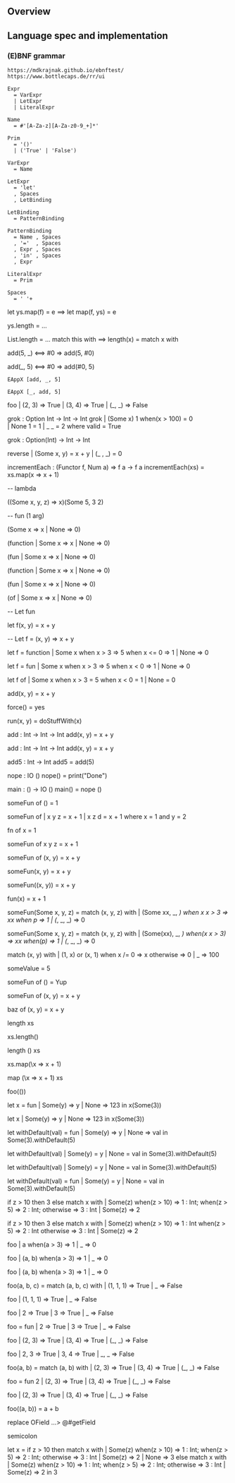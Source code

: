 

## Overview

## Language spec and implementation

### (E)BNF grammar

    https://mdkrajnak.github.io/ebnftest/
    https://www.bottlecaps.de/rr/ui

    Expr 
      = VarExpr
      | LetExpr 
      | LiteralExpr

    Name
      = #'[A-Za-z][A-Za-z0-9_+]*'

    Prim
      = '()' 
      | ('True' | 'False')

    VarExpr
      = Name

    LetExpr     
      = 'let' 
      , Spaces 
      , LetBinding

    LetBinding
      = PatternBinding

    PatternBinding
      = Name , Spaces
      , '='  , Spaces
      , Expr , Spaces
      , 'in' , Spaces
      , Expr

    LiteralExpr 
      = Prim

    Spaces      
      = ' '+




let 
  ys.map(f) = e    ==>  let map(f, ys) = e


ys.length = ...

List.length = ... match this with      ==>   length(x) = match x with


add(5, _)         <==>  #0 => add(5, #0)

add(_, 5)         <==>  #0 => add(#0, 5)


    EAppX [add, _, 5]

    EAppX [_, add, 5]

foo 
  | (2, 3) => True
  | (3, 4) => True
  | (_, _) => False





grok : Option Int -> Int -> Int
grok 
  | (Some x) 1 when(x > 100) = 0  
  | None     1               = 1 
  | _        _               = 2
  where
    valid = True


grok : Option(Int) -> Int -> Int


reverse 
  | (Some x, y) = x + y
  | (_     , _) = 0



incrementEach : (Functor f, Num a) => f a -> f a
incrementEach(xs) = xs.map(x => x + 1)


-- lambda

((Some x, y, z) => x)(Some 5, 3 2)

-- fun (1 arg)

(Some x => x | None => 0)

(function | Some x => x | None => 0)

(fun | Some x => x | None => 0)

(function
  | Some x => x 
  | None => 0)

(fun 
  | Some x => x 
  | None   => 0)

(of
  | Some x => x 
  | None   => 0)

-- Let fun

let f(x, y) = x + y

-- Let f = (x, y) => x + y


let f = function
  | Some x 
      when x > 3  => 5
      when x <= 0 => 1
  | None          => 0


let f = fun
  | Some x 
      when x > 3 => 5
      when x < 0 => 1
  | None         => 0

let f of
  | Some x 
      when x > 3 = 5
      when x < 0 = 1
  | None         = 0



add(x, y) = x + y

force() = yes

run(x, y) = doStuffWith(x)


add : Int -> Int -> Int
add(x, y) = x + y

add : Int -> Int -> Int
add(x, y) = x + y

add5 : Int -> Int
add5 = add(5) 

nope : IO ()
nope() = print("Done")

main : () -> IO ()
main() = nope ()

someFun of () = 1

someFun of 
    | x y z = x + 1
    | x z d = x + 1
  where
    x = 1
  and
    y = 2

fn of x = 1

someFun of x y z = x + 1

someFun of (x, y) = x + y

someFun(x, y) = x + y

someFun((x, y)) = x + y

fun(x) = x + 1

someFun(Some x, y, z) =
  match (x, y, z) with
    | (Some xx, _, _)
        when x x > 3  => xx
        when p        => 1
    | (_, _, _)       => 0

someFun(Some x, y, z) =
  match (x, y, z) with
    | (Some(xx), _, _)
        when(x x > 3) => xx
        when(p)       => 1
    | (_, _, _)      => 0


  match (x, y) with
    | (1, x) or (x, 1) 
        when x /= 0 => x
        otherwise   => 0
    | _ => 100


someValue = 5

someFun of () = Yup

someFun of (x, y) = x + y

baz of (x, y) = x + y


length xs 

xs.length()

length () xs


xs.map(\x => x + 1)

map (\x => x + 1) xs

foo(())



let x = fun | Some(y) => y | None => 123 in x(Some(3)) 

let x | Some(y) => y | None => 123 in x(Some(3)) 

let withDefault(val) = fun | Some(y) => y | None => val in Some(3).withDefault(5)

let withDefault(val) | Some(y) = y | None = val in Some(3).withDefault(5)


let 
  withDefault(val) 
    | Some(y) = y 
    | None    = val 
  in 
    Some(3).withDefault(5)


let 
  withDefault(val) = fun
    | Some(y) = y 
    | None    = val 
  in 
    Some(3).withDefault(5)



if z > 10 then 3 else match x with | Some(z) when(z > 10) => 1 : Int; when(z > 5) => 2 : Int; otherwise => 3 : Int | Some(z) => 2

if z > 10 
  then 
    3
  else
    match x with
      | Some(z) 
          when(z > 10) => 1 : Int
          when(z > 5)  => 2 : Int
          otherwise    => 3 : Int
      | Some(z)        => 2

foo 
  | a when(a > 3) => 1
  | _            => 0

foo 
  | (a, b) when(a > 3) => 1
  | _                 => 0

foo 
  | (a, b) 
      when(a > 3)      => 1
  | _                 => 0



foo(a, b, c) =
  match (a, b, c) with
    | (1, 1, 1) => True
    | _         => False

foo 
  | (1, 1, 1) => True
  | _         => False



foo 
  | 2 => True
  | 3 => True
  | _ => False

foo = fun
  | 2 => True
  | 3 => True
  | _ => False

foo 
  | (2, 3) => True
  | (3, 4) => True
  | (_, _) => False

foo 
  | 2, 3 => True
  | 3, 4 => True
  | _, _ => False

foo(a, b) =
  match (a, b) with
    | (2, 3) => True
    | (3, 4) => True
    | (_, _) => False

foo = fun 2
  | (2, 3) => True
  | (3, 4) => True
  | (_, _) => False

foo 
  | (2, 3) => True
  | (3, 4) => True
  | (_, _) => False


foo((a, b)) = a + b


replace OField ...> @#getField

semicolon


let x =
  if z > 10 
    then match x with | Some(z) when(z > 10) => 1 : Int; when(z > 5) => 2 : Int; otherwise => 3 : Int | Some(z) => 2 | None => 3
    else match x with | Some(z) when(z > 10) => 1 : Int; when(z > 5) => 2 : Int; otherwise => 3 : Int | Some(z) => 2
  in
    3

